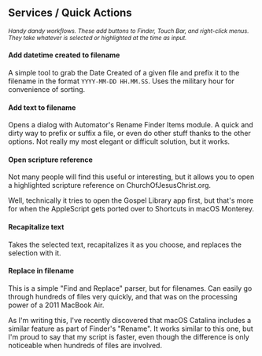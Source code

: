 ## Services / Quick Actions
<sup>*Handy dandy workflows. These add buttons to Finder, Touch Bar, and right-click menus. They take whatever is selected or highlighted at the time as input.*</sup>

#### Add datetime created to filename
A simple tool to grab the Date Created of a given file and prefix it to the filename in the format `YYYY-MM-DD HH.MM.SS`. Uses the military hour for convenience of sorting.

#### Add text to filename
Opens a dialog with Automator's Rename Finder Items module. A quick and dirty way to prefix or suffix a file, or even do other stuff thanks to the other options. Not really my most elegant or difficult solution, but it works.

#### Open scripture reference
Not many people will find this useful or interesting, but it allows you to open a highlighted scripture reference on ChurchOfJesusChrist.org.

Well, technically it tries to open the Gospel Library app first, but that's more for when the AppleScript gets ported over to Shortcuts in macOS Monterey.

#### Recapitalize text
Takes the selected text, recapitalizes it as you choose, and replaces the selection with it.

#### Replace in filename
This is a simple "Find and Replace" parser, but for filenames. Can easily go through hundreds of files very quickly, and that was on the processing power of a 2011 MacBook Air.

As I'm writing this, I've recently discovered that macOS Catalina includes a similar feature as part of Finder's "Rename". It works similar to this one, but I'm proud to say that my script is faster, even though the difference is only noticeable when hundreds of files are involved.
